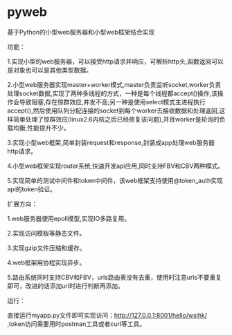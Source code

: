 # pyweb
基于Python的小型web服务器和小型web框架结合实现

功能：

  1.实现小型的web服务器，可以接受http请求并响应，可解析http头,函数返回可以是对象也可以是其他类型数据。
  
  2.小型web服务器实现master+worker模式,master负责监听socket,worker负责处理socket数据,实现了两种多线程的方式，一种是每个线程都accept()操作,该操作会导致阻塞,存在惊群效应,并发不高;另一种是使用select模式主进程执行accept(),然后使用队列分配连接的socket到每个worker去接收数据和处理返回,这样简单处理了惊群效应(linux2.6内核之后已经修复该问题),并且worker是轮询的负载均衡,性能提升不少。
  
  3.实现小型web框架,简单封装request和response,封装成app处理web服务器http请求。
  
  4.小型web框架实现router系统,快速开发api应用,同时支持FBV和CBV两种模式。
  
  5.实现简单的测试中间件和token中间件，该web框架支持使用@token_auth实现api的token验证。
  
  
扩展方向：

  1.web服务器使用epoll模型,实现IO多路复用。
  
  2.实现访问模板等静态文件。
  
  3.实现gzip文件压缩和缓存。
  
  4.web框架用协程实现异步。
  
  5.路由系统同时支持CBV和FBV，urls路由表没有去重，使用时注意urls不要重复即可，改进的话添加url时进行判断再添加。
  


运行：

  直接运行myapp.py文件即可实现访问：http://127.0.0.1:8001/hello/wsjhk/ ,token访问需要用时postman工具或者curl等工具。
  

